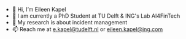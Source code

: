 - 👋 Hi, I’m Eileen Kapel
- 👀 I am currently a PhD Student at TU Delft & ING's Lab AI4FinTech 
- 🌱 My research is about incident management 
- 📫 Reach me at e.kapel@tudelft.nl or eileen.kapel@ing.com

<!---
ekapel22/ekapel22 is a ✨ special ✨ repository because its `README.md` (this file) appears on your GitHub profile.
You can click the Preview link to take a look at your changes.
--->
